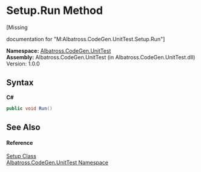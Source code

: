 # Setup.Run Method 
 

\[Missing <summary> documentation for "M:Albatross.CodeGen.UnitTest.Setup.Run"\]

**Namespace:**&nbsp;<a href="N_Albatross_CodeGen_UnitTest.md">Albatross.CodeGen.UnitTest</a><br />**Assembly:**&nbsp;Albatross.CodeGen.UnitTest (in Albatross.CodeGen.UnitTest.dll) Version: 1.0.0

## Syntax

**C#**<br />
``` C#
public void Run()
```


## See Also


#### Reference
<a href="T_Albatross_CodeGen_UnitTest_Setup.md">Setup Class</a><br /><a href="N_Albatross_CodeGen_UnitTest.md">Albatross.CodeGen.UnitTest Namespace</a><br />